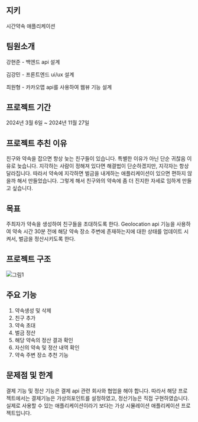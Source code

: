 ## 지키

시간약속 애플리케이션


## 팀원소개

강현준 - 백엔드 api 설계

김강민 - 프론트엔드 ui/ux 설계

최원형 - 카카오맵 api를 사용하여 웹뷰 기능 설계


## 프로젝트 기간

2024년 3월 6일 ~ 2024년 11월 27일


## 프로젝트 추친 이유

친구와 약속을 잡으면 항상 늦는 친구들이 있습니다. 특별한 이유가 아닌 단순 귀찮음 이유로 늦습니다. 지각하는 사람이 정해져 있다면 해결법이 단순하겠지만, 지각자는 항상 달라집니다. 따라서 약속에 지각하면 벌금을 내게하는 애플리케이션이 있으면 편하지 않을까 해서 만들었습니다. 그렇게 해서 친구와의 약속에 좀 더 진지한 자세로 임하게 만들고 싶습니다.


## 목표
주최자가 약속을 생성하여 친구들을 초대하도록 한다. Geolocation api 기능을 사용하여 약속 시간 30분 전에 해당 약속 장소 주변에 존재하는지에 대한 상태를 업데이트 시켜서, 벌금을 정산시키도록 한다.


## 프로젝트 구조

![그림1](https://github.com/user-attachments/assets/e1797db6-9c48-4d25-a784-91accde44a31)

## 주요 기능

1. 약속생성 및 삭제
2. 친구 추가
3. 약속 초대
4. 벌금 정산
5. 해당 약속의 정산 결과 확인
6. 자신의 약속 및 정산 내역 확인
7. 약속 주변 장소 추천 기능

## 문제점 및 한계

결제 기능 및 정산 기능은 결제 api 관련 회사와 협업을 해야 합니다. 따라서 해당 프로젝트에서는 결제기능은 가상의포인트를 설정하였고, 정산기능은 직접 구현하였습니다. 실제로 사용할 수 있는 애플리케이션이라기 보다는 가상 시뮬레이션 애플리케이션 프로젝트입니다.
